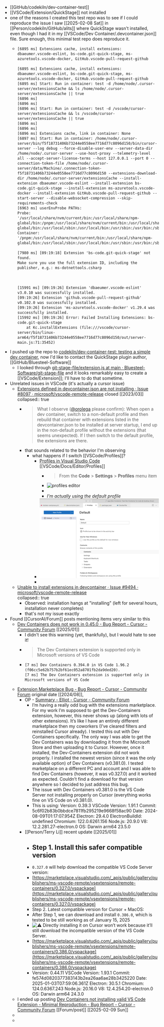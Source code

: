 - [[GitHub/codekiln/dev-container-test]]
- [[VSCode/Extension/QuickStage]] not installed
- one of the reasons I created this test repo was to see if I could reproduce the issue I saw [[2025-02-08 Sat]] in [[Person/codekiln/GitHub/alits]] where QuickStage wasn't installed, even though I had it in my [[VSCode/Dev Container/.devcontainer.json]] file. Sure enough, this minimal test repo does reproduce it.
	- ```
	  [6895 ms] Extensions cache, install extensions: dbaeumer.vscode-eslint, bs-code.git-quick-stage, ms-azuretools.vscode-docker, GitHub.vscode-pull-request-github
	  
	  [6895 ms] Extensions cache, install extensions: dbaeumer.vscode-eslint, bs-code.git-quick-stage, ms-azuretools.vscode-docker, GitHub.vscode-pull-request-github
	  [6895 ms] Start: Run in container: test -d /home/node/.cursor-server/extensionsCache && ls /home/node/.cursor-server/extensionsCache || true
	  [6896 ms] 
	  [6896 ms] 
	  [6896 ms] Start: Run in container: test -d /vscode/cursor-server/extensionsCache && ls /vscode/cursor-server/extensionsCache || true
	  [6896 ms] 
	  [6896 ms] 
	  [6896 ms] Extensions cache, link in container: None
	  [6897 ms] Start: Run in container: /home/node/.cursor-server/bin/f5f18731406b73244e0558ee7716d77c8096d150/bin/cursor-server --log debug --force-disable-user-env --server-data-dir /home/node/.cursor-server --use-host-proxy --telemetry-level all --accept-server-license-terms --host 127.0.0.1 --port 0 --connection-token-file /home/node/.cursor-server/data/Machine/.connection-token-f5f18731406b73244e0558ee7716d77c8096d150 --extensions-download-dir /home/node/.cursor-server/extensionsCache --install-extension dbaeumer.vscode-eslint --install-extension bs-code.git-quick-stage --install-extension ms-azuretools.vscode-docker --install-extension GitHub.vscode-pull-request-github --start-server --disable-websocket-compression --skip-requirements-check
	  [6963 ms] userEnvProbe PATHs:
	  Probe:     '/usr/local/share/nvm/current/bin:/usr/local/share/npm-global/bin:/pnpm:/usr/local/share/nvm/current/bin:/usr/local/share/npm-global/bin:/usr/local/sbin:/usr/local/bin:/usr/sbin:/usr/bin:/sbin:/bin:/home/node/.local/bin'
	  Container: '/pnpm:/usr/local/share/nvm/current/bin:/usr/local/share/npm-global/bin:/usr/local/sbin:/usr/local/bin:/usr/sbin:/usr/bin:/sbin:/bin'
	  
	  [7980 ms] [09:19:18] Extension 'bs-code.git-quick-stage' not found.
	  Make sure you use the full extension ID, including the publisher, e.g.: ms-dotnettools.csharp
	  
	  
	  
	  [15991 ms] [09:19:26] Extension 'dbaeumer.vscode-eslint' v3.0.10 was successfully installed.
	  [09:19:26] Extension 'github.vscode-pull-request-github' v0.102.0 was successfully installed.
	  [09:19:26] Extension 'ms-azuretools.vscode-docker' v1.29.4 was successfully installed.
	  [15992 ms] [09:19:26] Error: Failed Installing Extensions: bs-code.git-quick-stage
	      at Kc.installExtensions (file:///vscode/cursor-server/bin/linux-arm64/f5f18731406b73244e0558ee7716d77c8096d150/out/server-main.js:71:35452)
	  ```
- I pushed up the repo to [codekiln/dev-container-test: testing a simple dev container](https://github.com/codekiln/dev-container-test/tree/main), now I'd like to contact the QuickStage plugin author, [[GitHub/Bluesteel-Software]]
	- I looked through [git-stage-file/extension.js at main · Bluesteel-Software/git-stage-file](https://github.com/Bluesteel-Software/git-stage-file/blob/main/extension.js) and it looks remarkably easy to create a [[VSCode/Extension]]; I'll have to do that sometime.
- Unrelated issues in VSCode (it's actually a cursor issue)
	- [Extensions defined in devcontainer.json are not installing · Issue #8097 · microsoft/vscode-remote-release](https://github.com/microsoft/vscode-remote-release/issues/8097) closed [[2023/03]]
	  collapsed:: true
		- > What I observe ([@orolega](https://github.com/orolega) please confirm): When open a dev container, switch to a non-default profile and then rebuild that container with extensions listed in the devcontainer.json to be installed at server startup, I end up in the non-default profile without the extensions (that seems unexpected). If I then switch to the default profile, the extensions are there.
		- that sounds related to the behavior I'm observing
			- what happens if I switch [[VSCode/Profiles]]?
				- [Profiles in Visual Studio Code](https://code.visualstudio.com/docs/editor/profiles) [[VSCode/Docs/Editor/Profiles]]
					- > From the **Code** > **Settings** > **Profiles** menu item
					- ![profiles editor](https://code.visualstudio.com/assets/docs/editor/profiles/profiles-editor-menu-item.png)
					-
					- *I'm actually using the default profile*
				- ![image.png](../assets/image_1739095664870_0.png)
				-
	- [Unable to install extensions in devcontainer · Issue #9494 · microsoft/vscode-remote-release](https://github.com/microsoft/vscode-remote-release/issues/9494)  
	  collapsed:: true
		- Observed: installation hangs at "installing" (left for several hours, installation never completes)
		- that's not my issue exactly
- Found [[CursorAI/Forum]] posts mentioning items very similar to this
	- [Dev Containers does not work in 0.45.0 - Bug Report - Cursor - Community Forum](https://forum.cursor.com/t/dev-containers-does-not-work-in-0-45-0/42968) [[2025/01]]
		- I didn't see this warning (yet, thankfully), but I would hate to see it!
		- > The Dev Containers extension is supported only in Microsoft versions of VS Code
		- ```
		  [7 ms] Dev Containers 0.394.0 in VS Code 1.96.2 (f06cc5e62b757b2bf61ec052a8701fb2da9ded20).
		  [7 ms] The Dev Containers extension is supported only in Microsoft versions of VS Code
		  ```
	- [Extension Marketplace Bug - Bug Report - Cursor - Community Forum](https://forum.cursor.com/t/extension-marketplace-bug/7465/13) original date [[2024/08]],
		- OP - [Summary - Elliot - Cursor - Community Forum](https://forum.cursor.com/u/Elliot/summary)
			- I’m having a really odd bug with the extensions marketplace. For my work I’m supposed to get the Dev-Containers extension, however, this never shows up (along with lots of other extensions). It’s like I have an entirely different marketplace then my coworkers (I’ve cleared filters and reinstalled Cursor already). I tested this out with Dev Containers specifically. The only way I was able to get the Dev Containers was by downloading it from the Microsoft Store and then uploading it to Cursor. However, once it installed, the Dev-Containers extension did not work properly. I installed the newest version (since it was the only available option) of Dev Containers (v0.381.0). I tested marketplace on a different PC and account and I was able to find Dev Containers (however, it was v0.327.0) and it worked as expected. Couldn’t find a download for that version anywhere so I decided to just address this bug.
			- The issue with Dev Containers v0.381.0 is the VS Code Server not installing properly on Cursor (everything works fine on VS Code on v0.381.0).
			- This is using:
			  Version: 0.39.3
			  VSCode Version: 1.91.1
			  Commit: 5c6f02b83b0bbdce7811fb295219e9668f58ac90
			  Date: 2024-08-09T01:17:07.954Z
			  Electron: 29.4.0
			  ElectronBuildId: undefined
			  Chromium: 122.0.6261.156
			  Node.js: 20.9.0
			  V8: 12.2.281.27-electron.0
			  OS: Darwin arm64 23.5.0
		- [[Person/Terry Li]] recent update [[2025/01]]
			- ## Step 1. Install this safer compatible version
			- `0.327.0` will help download the compatible VS Code Server version:
			- [https://marketplace.visualstudio.com/_apis/public/gallery/publishers/ms-vscode-remote/vsextensions/remote-containers/0.327.0/vspackage](https://marketplace.visualstudio.com/_apis/public/gallery/publishers/ms-vscode-remote/vsextensions/remote-containers/0.327.0/vspackage)
			- Step 2. Latest compatible version for Cursor + MacOS:
			- After Step 1, we can download and install `0.386.0`, which is tested to be still working as of January 15, 2025
			- ![:warning:](https://emoji.discourse-cdn.com/twitter/warning.png?v=12) Directly installing it on Cursor won’t work because it’ll still download the incompatible version of the VS Code Server.
			- [https://marketplace.visualstudio.com/_apis/public/gallery/publishers/ms-vscode-remote/vsextensions/remote-containers/0.386.0/vspackage](https://marketplace.visualstudio.com/_apis/public/gallery/publishers/ms-vscode-remote/vsextensions/remote-containers/0.386.0/vspackage)
			- Version: 0.44.11
			  VSCode Version: 1.93.1
			  Commit: fe574d0820377383143b2ea26aa6ae28b3425220
			  Date: 2025-01-03T07:59:06.361Z
			  Electron: 30.5.1
			  Chromium: 124.0.6367.243
			  Node.js: 20.16.0
			  V8: 12.4.254.20-electron.0
			  OS: Darwin arm64 24.3.0
	- I ended up posting [Dev Containers not installing valid VS Code Extension - Minimal Reproduction - Bug Report - Cursor - Community Forum](https://forum.cursor.com/t/dev-containers-not-installing-valid-vs-code-extension-minimal-reproduction/49294) [[Forum/post]] [[2025-02-09 Sun]]
	-
	-